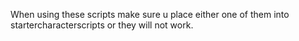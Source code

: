 When using these scripts make sure u place either one of them into startercharacterscripts or they will not work.
